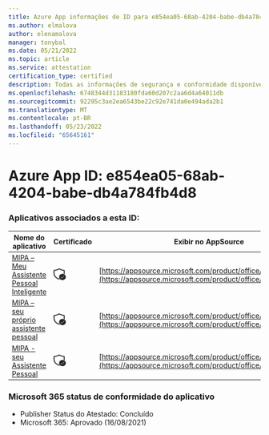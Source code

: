 ```yaml
---
title: Azure App informações de ID para e854ea05-68ab-4204-babe-db4a784fb4d8
ms.author: elmalova
author: elenamalova
manager: tonybal
ms.date: 05/21/2022
ms.topic: article
ms.service: attestation
certification_type: certified
description: Todas as informações de segurança e conformidade disponíveis para e854ea05-68ab-4204-babe-db4a784fb4d8.
ms.openlocfilehash: 6748344d31183180fda60d207c2aa6d4a64011db
ms.sourcegitcommit: 92295c3ae2ea6543be22c92e741da0e494ada2b1
ms.translationtype: MT
ms.contentlocale: pt-BR
ms.lasthandoff: 05/23/2022
ms.locfileid: "65645161"
---
```

# <a name="azure-app-id-e854ea05-68ab-4204-babe-db4a784fb4d8"></a>Azure App ID: e854ea05-68ab-4204-babe-db4a784fb4d8


### <a name="apps-associated-with-this-id"></a>Aplicativos associados a esta ID:
| **Nome do aplicativo** | **Certificado** | **Exibir no AppSource** |
|--------------|---------------|-----------------------|
| [MIPA – Meu Assistente Pessoal Inteligente](../forward/17859280.mipa.md) | <img alt="Certified application badge" src="../media/certified-badge.png" height="25" width="25" /> | [https://appsource.microsoft.com/product/office/17859280.mipa](https://appsource.microsoft.com/product/office/17859280.mipa) |
| [MIPA – seu próprio assistente pessoal](../forward/WA200000062.md) | <img alt="Certified application badge" src="../media/certified-badge.png" height="25" width="25" /> | [https://appsource.microsoft.com/product/office/WA200000062](https://appsource.microsoft.com/product/office/WA200000062) |
| [MIPA - seu Assistente Pessoal](../forward/WA200000148.md) | <img alt="Certified application badge" src="../media/certified-badge.png" height="25" width="25" /> | [https://appsource.microsoft.com/product/office/WA200000148](https://appsource.microsoft.com/product/office/WA200000148) |

### <a name="microsoft-365-app-compliance-status"></a>Microsoft 365 status de conformidade do aplicativo
- Publisher Status do Atestado: Concluído
- Microsoft 365: Aprovado (16/08/2021)
